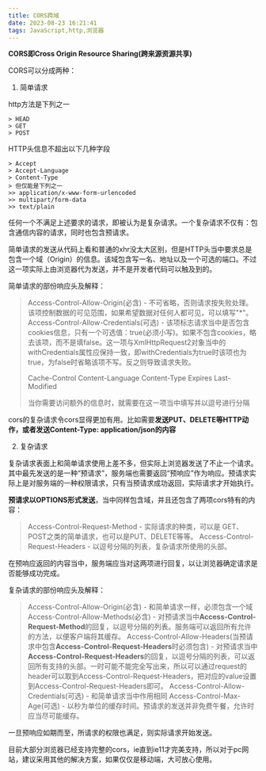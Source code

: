 ```yaml
---
title: CORS跨域
date: 2023-08-23 16:21:41
tags: JavaScript,http,浏览器
---
```


**CORS即Cross Origin Resource Sharing(跨来源资源共享)**

CORS可以分成两种：

1. 简单请求
  
  http方法是下列之一
  
    > HEAD
    > GET
    > POST

  HTTP头信息不超出以下几种字段
  
    > Accept
    > Accept-Language
    > Content-Type
    > 但仅能是下列之一
    >> application/x-www-form-urlencoded
    >> multipart/form-data
    >> text/plain
  
  任何一个不满足上述要求的请求，即被认为是复杂请求。一个复杂请求不仅有：包含通信内容的请求，同时也包含预请求。

  简单请求的发送从代码上看和普通的xhr没太大区别，但是HTTP头当中要求总是包含一个域（Origin）的信息。该域包含写一名、地址以及一个可选的端口。不过这一项实际上由浏览器代为发送，并不是开发者代码可以触及到的。

  简单请求的部份响应头及解释：

  > Access-Control-Allow-Origin(必含) - 不可省略，否则请求按失败处理。该项控制数据的可见范围，如果希望数据对任何人都可见，可以填写"*"。
  > Access-Control-Allow-Credentials(可选) - 该项标志请求当中是否包含cookies信息，只有一个可选值：true(必须小写)。如果不包含cookies，略去该项，而不是填false。这一项与XmlHttpRequest2对象当中的withCredentials属性应保持一致，即withCredentials为true时该项也为true，为false时省略该项不写。反之则导致请求失败。
  >
  > Cache-Control
  > Content-Language
  > Content-Type
  > Expires
  > Last-Modified
  >
  > 当你需要访问额外的信息时，就需要在这一项当中填写并以逗号进行分隔

  cors的复杂请求令cors显得更加有用。比如需要**发送PUT、DELETE等HTTP动作，或者发送Content-Type: application/json的内容**

2. 复杂请求
  
  复杂请求表面上和简单请求使用上差不多，但实际上浏览器发送了不止一个请求。其中最先发送的是一种“预请求”，服务端也需要返回“预响应”作为响应。预请求实际上是对服务端的一种权限请求，只有当预请求成功返回，实际请求才开始执行。

  **预请求以OPTIONS形式发送**，当中同样包含域，并且还包含了两项cors特有的内容：

  > Access-Control-Request-Method - 实际请求的种类，可以是 GET、POST之类的简单请求，也可以是PUT、DELETE等等。
  > Access-Control-Request-Headers - 以逗号分隔的列表，复杂请求所使用的头部。

  在预响应返回的内容当中，服务端应当对这两项进行回复，以让浏览器确定请求是否能够成功完成。

  复杂请求的部份响应头及解释：

  > Access-Control-Allow-Origin(必含) - 和简单请求一样，必须包含一个域
  > Access-Control-Allow-Methods(必含) - 对预请求当中**Access-Control-Request-Method**的回复，以逗号分隔的列表。服务端可以返回所有允许的方法，以便客户端将其缓存。
  > Access-Control-Allow-Headers(当预请求中包含**Access-Control-Request-Headers**时必须包含) - 对预请求当中**Access-Control-Request-Headers**的回复，以逗号分隔的列表，可以返回所有支持的头部。一时可能不能完全写出来，所以可以通过request的header可以取到Access-Control-Request-Headers，把对应的value设置到Access-Control-Request-Headers即可。
  > Access-Control-Allow-Credentials(可选) - 和简单请求当中作用相同
  > Access-Control-Max-Age(可选) - 以秒为单位的缓存时间。预请求的发送并非免费午餐，允许时应当尽可能缓存。

  一旦预响应如期而至，所请求的权限也满足，则实际请求开始发送。

  目前大部分浏览器已经支持完整的cors，ie直到ie11才完美支持，所以对于pc网站，建议采用其他的解决方案，如果仅仅是移动端，大可放心使用。
